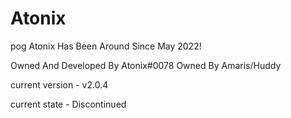 # Atonix
pog
Atonix Has Been Around Since May 2022!

Owned And Developed By Atonix#0078
Owned By Amaris/Huddy



current version - v2.0.4




current state - Discontinued
